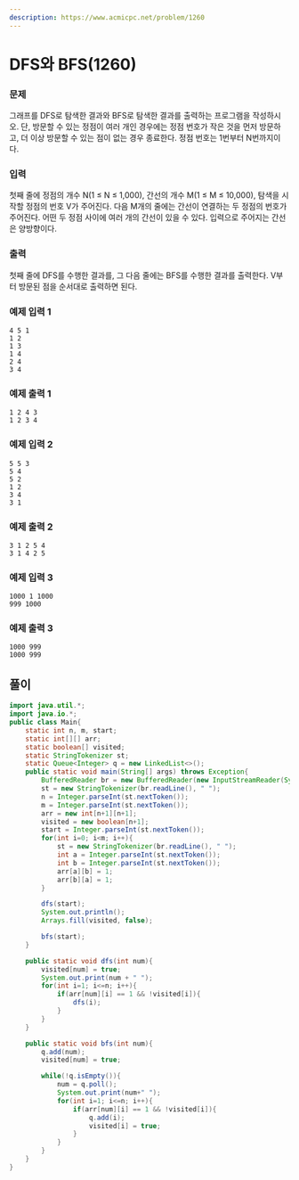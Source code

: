 ```yaml
---
description: https://www.acmicpc.net/problem/1260
---
```


# DFS와 BFS(1260)

### 문제

그래프를 DFS로 탐색한 결과와 BFS로 탐색한 결과를 출력하는 프로그램을 작성하시오. 단, 방문할 수 있는 정점이 여러 개인 경우에는 정점 번호가 작은 것을 먼저 방문하고, 더 이상 방문할 수 있는 점이 없는 경우 종료한다. 정점 번호는 1번부터 N번까지이다.

### 입력

첫째 줄에 정점의 개수 N(1 ≤ N ≤ 1,000), 간선의 개수 M(1 ≤ M ≤ 10,000), 탐색을 시작할 정점의 번호 V가 주어진다. 다음 M개의 줄에는 간선이 연결하는 두 정점의 번호가 주어진다. 어떤 두 정점 사이에 여러 개의 간선이 있을 수 있다. 입력으로 주어지는 간선은 양방향이다.

### 출력

첫째 줄에 DFS를 수행한 결과를, 그 다음 줄에는 BFS를 수행한 결과를 출력한다. V부터 방문된 점을 순서대로 출력하면 된다.

### 예제 입력 1

```
4 5 1
1 2
1 3
1 4
2 4
3 4
```

### 예제 출력 1

```
1 2 4 3
1 2 3 4
```

### 예제 입력 2

```
5 5 3
5 4
5 2
1 2
3 4
3 1
```

### 예제 출력 2

```
3 1 2 5 4
3 1 4 2 5
```

### 예제 입력 3

```
1000 1 1000
999 1000
```

### 예제 출력 3

```
1000 999
1000 999
```

## 풀이

```java
import java.util.*;
import java.io.*;
public class Main{
    static int n, m, start;
    static int[][] arr;
    static boolean[] visited;
    static StringTokenizer st;
    static Queue<Integer> q = new LinkedList<>();
    public static void main(String[] args) throws Exception{
        BufferedReader br = new BufferedReader(new InputStreamReader(System.in));
        st = new StringTokenizer(br.readLine(), " ");
        n = Integer.parseInt(st.nextToken());
        m = Integer.parseInt(st.nextToken());
        arr = new int[n+1][n+1];
        visited = new boolean[n+1];
        start = Integer.parseInt(st.nextToken());
        for(int i=0; i<m; i++){
            st = new StringTokenizer(br.readLine(), " ");
            int a = Integer.parseInt(st.nextToken());
            int b = Integer.parseInt(st.nextToken());
            arr[a][b] = 1;
            arr[b][a] = 1;
        }

        dfs(start);
        System.out.println();
        Arrays.fill(visited, false);

        bfs(start);
    }

    public static void dfs(int num){
        visited[num] = true;
        System.out.print(num + " ");
        for(int i=1; i<=n; i++){
            if(arr[num][i] == 1 && !visited[i]){
                dfs(i);
            }
        }
    }

    public static void bfs(int num){
        q.add(num);
        visited[num] = true;

        while(!q.isEmpty()){
            num = q.poll();
            System.out.print(num+" ");
            for(int i=1; i<=n; i++){
                if(arr[num][i] == 1 && !visited[i]){
                    q.add(i);
                    visited[i] = true;
                }
            }
        }
    }
}
```

